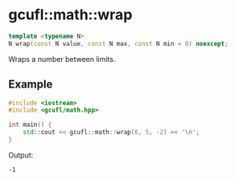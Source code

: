# gcufl::math::wrap
```cpp
template <typename N>
N wrap(const N value, const N max, const N min = 0) noexcept;
```
Wraps a number between limits.
## Example
```cpp
#include <iostream>
#include <gcufl/math.hpp>

int main() {
	std::cout << gcufl::math::wrap(6, 5, -2) << '\n';
}
```
Output:
```
-1
```
